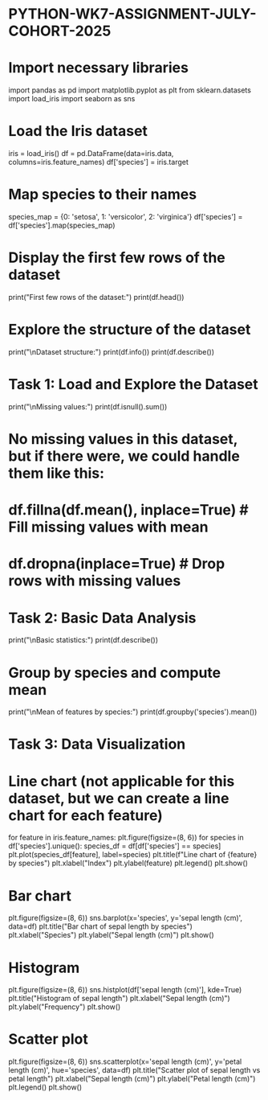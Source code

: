 # PYTHON-WK7-ASSIGNMENT-JULY-COHORT-2025

# Import necessary libraries
import pandas as pd
import matplotlib.pyplot as plt
from sklearn.datasets import load_iris
import seaborn as sns

# Load the Iris dataset
iris = load_iris()
df = pd.DataFrame(data=iris.data, columns=iris.feature_names)
df['species'] = iris.target

# Map species to their names
species_map = {0: 'setosa', 1: 'versicolor', 2: 'virginica'}
df['species'] = df['species'].map(species_map)

# Display the first few rows of the dataset
print("First few rows of the dataset:")
print(df.head())

# Explore the structure of the dataset
print("\nDataset structure:")
print(df.info())
print(df.describe())

# Task 1: Load and Explore the Dataset
print("\nMissing values:")
print(df.isnull().sum())

# No missing values in this dataset, but if there were, we could handle them like this:
# df.fillna(df.mean(), inplace=True)  # Fill missing values with mean
# df.dropna(inplace=True)  # Drop rows with missing values

# Task 2: Basic Data Analysis
print("\nBasic statistics:")
print(df.describe())

# Group by species and compute mean
print("\nMean of features by species:")
print(df.groupby('species').mean())

# Task 3: Data Visualization
# Line chart (not applicable for this dataset, but we can create a line chart for each feature)
for feature in iris.feature_names:
    plt.figure(figsize=(8, 6))
    for species in df['species'].unique():
        species_df = df[df['species'] == species]
        plt.plot(species_df[feature], label=species)
    plt.title(f"Line chart of {feature} by species")
    plt.xlabel("Index")
    plt.ylabel(feature)
    plt.legend()
    plt.show()

# Bar chart
plt.figure(figsize=(8, 6))
sns.barplot(x='species', y='sepal length (cm)', data=df)
plt.title("Bar chart of sepal length by species")
plt.xlabel("Species")
plt.ylabel("Sepal length (cm)")
plt.show()

# Histogram
plt.figure(figsize=(8, 6))
sns.histplot(df['sepal length (cm)'], kde=True)
plt.title("Histogram of sepal length")
plt.xlabel("Sepal length (cm)")
plt.ylabel("Frequency")
plt.show()

# Scatter plot
plt.figure(figsize=(8, 6))
sns.scatterplot(x='sepal length (cm)', y='petal length (cm)', hue='species', data=df)
plt.title("Scatter plot of sepal length vs petal length")
plt.xlabel("Sepal length (cm)")
plt.ylabel("Petal length (cm)")
plt.legend()
plt.show()
